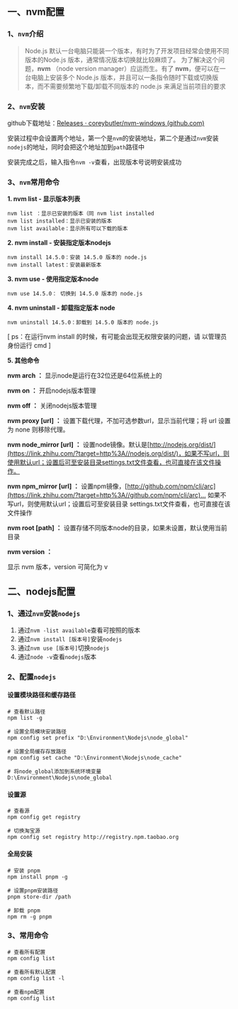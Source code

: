 

## 一、nvm配置

### 1、`nvm`介绍

> Node.js 默认一台电脑只能装一个版本，有时为了开发项目经常会使用不同版本的Node.js 版本，通常情况版本切换就比较麻烦了。
> 为了解决这个问题，**nvm** （node version manager）应运而生。有了 **nvm**，便可以在一台电脑上安装多个 Node.js 版本，并且可以一条指令随时下载或切换版本，而不需要频繁地下载/卸载不同版本的 node.js 来满足当前项目的要求

### 2、`nvm`安装

github下载地址：[Releases · coreybutler/nvm-windows (github.com)](https://github.com/coreybutler/nvm-windows/releases)

安装过程中会设置两个地址，第一个是`nvm`的安装地址，第二个是通过`nvm`安装`nodejs`的地址，同时会把这个地址加到`path`路径中

安装完成之后，输入指令`nvm -v`查看，出现版本号说明安装成功

### 3、`nvm`常用命令

**1. nvm list - 显示版本列表**

```text
nvm list ：显示已安装的版本（同 nvm list installed
nvm list installed：显示已安装的版本
nvm list available：显示所有可以下载的版本
```

**2. nvm install - 安装指定版本nodejs**

```text
nvm install 14.5.0：安装 14.5.0 版本的 node.js
nvm install latest：安装最新版本
```

**3. nvm use - 使用指定版本node**

```text
nvm use 14.5.0： 切换到 14.5.0 版本的 node.js
```

**4. nvm uninstall - 卸载指定版本 node**

```text
nvm uninstall 14.5.0：卸载到 14.5.0 版本的 node.js
```

[ ps：在运行nvm install 的时候，有可能会出现无权限安装的问题，请 以管理员身份运行 cmd ]

**5. 其他命令**

**nvm arch ：**
显示node是运行在32位还是64位系统上的

**nvm on ：**
开启nodejs版本管理

**nvm off ：**
关闭nodejs版本管理

**nvm proxy [url] ：**
设置下载代理，不加可选参数url，显示当前代理；将 url 设置为 none 则移除代理。

**nvm node_mirror [url] ：**
设置node镜像。默认是[http://nodejs.org/dist/](https://link.zhihu.com/?target=http%3A//nodejs.org/dist/)，如果不写url，则使用默认url；设置后可至安装目录settings.txt文件查看，也可直接在该文件操作。

**nvm npm_mirror [url] ：**
设置npm镜像，[http://github.com/npm/cli/arc](https://link.zhihu.com/?target=http%3A//github.com/npm/cli/arc)… 如果不写url，则使用默认url；设置后可至安装目录 settings.txt文件查看，也可直接在该文件操作

**nvm root [path] ：**
设置存储不同版本node的目录，如果未设置，默认使用当前目录

**nvm version ：**

显示 nvm 版本，version 可简化为 v

## 二、nodejs配置

### 1、通过`nvm`安装`nodejs`

1. 通过`nvm -list available`查看可按照的版本
2. 通过`nvm install [版本号]`安装`nodejs`
3. 通过`nvm use [版本号]`切换`nodejs`
4. 通过`node -v`查看`nodejs`版本

### 2、配置`nodejs`

#### 设置模块路径和缓存路径

```
# 查看默认路径
npm list -g

# 设置全局模块安装路径
npm config set prefix "D:\Environment\Nodejs\node_global"

# 设置全局缓存存放路径
npm config set cache "D:\Environment\Nodejs\node_cache"

# 将node_global添加到系统环境变量
D:\Environment\Nodejs\node_global
```

#### 设置源

```
# 查看源
npm config get registry

# 切换淘宝源
npm config set registry http://registry.npm.taobao.org 
```

#### 全局安装

```
# 安装 pnpm
npm install pnpm -g

# 设置pnpm安装路径
pnpm store-dir /path

# 卸载 pnpm
npm rm -g pnpm
```

### 3、常用命令

```
# 查看所有配置
npm config list

# 查看所有默认配置
npm config list -l

# 查看npm配置
npm config list
```











